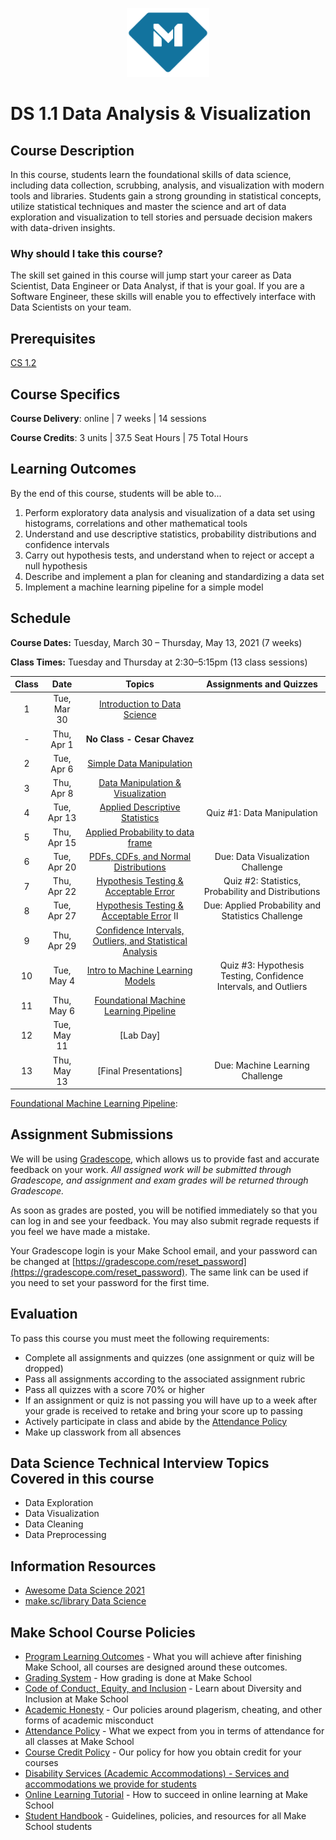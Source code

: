 <p align="center">
  <a href="https://www.makeschool.com">
      <img alt="Make School Logo" src="./Web/logo-icononly.svg" height="110">
  </a>
</p>

# DS 1.1 Data Analysis & Visualization


## Course Description

In this course, students learn the foundational skills of data science, including data collection, scrubbing, analysis, and visualization with modern tools and libraries. Students gain a strong grounding in statistical concepts, utilize statistical techniques and master the science and art of data exploration and visualization to tell stories and persuade decision makers with data-driven insights.


### Why should I take this course?

The skill set gained in this course will jump start your career as Data Scientist, Data Engineer or Data Analyst, if that is your goal. If you are a Software Engineer, these skills will enable you to effectively interface with Data Scientists on your team.


## Prerequisites

[CS 1.2](https://github.com/Make-School-Courses/CS-1.2-How-Data-Structures-Work)


## Course Specifics

**Course Delivery**: online | 7 weeks | 14 sessions

**Course Credits**: 3 units | 37.5 Seat Hours | 75 Total Hours


## Learning Outcomes

By the end of this course, students will be able to...

1. Perform exploratory data analysis and visualization of a data set using histograms, correlations and other mathematical tools
1. Understand and use descriptive statistics, probability distributions and confidence intervals
1. Carry out hypothesis tests, and understand when to reject or accept a null hypothesis
1. Describe and implement a plan for cleaning and standardizing a data set
1. Implement a machine learning pipeline for a simple model


## Schedule

**Course Dates:** Tuesday, March 30 – Thursday, May 13, 2021 (7 weeks)

**Class Times:** Tuesday and Thursday at 2:30–5:15pm (13 class sessions)
<!-- tabs:start -->
<!-- omit in toc -->
| Class |          Date          |                 Topics                  |Assignments and Quizzes|
|:-----:|:----------------------:|:---------------------------------------:|:---------------------------------------:|
|  1 |  Tue, Mar 30                | [Introduction to Data Science]        |                                         |
|  - |  Thu, Apr 1                 | **No Class - Cesar Chavez**           |                                         |
|  2 |  Tue, Apr 6                 | [Simple Data Manipulation]            |                                         |
|  3 |  Thu, Apr 8                 | [Data Manipulation & Visualization]   |                                         |
|  4 |  Tue, Apr 13                | [Applied Descriptive Statistics]      | Quiz #1: Data Manipulation               |
|  5 |  Thu, Apr 15                | [Applied Probability to data frame]   |                                         |
|  6 |  Tue, Apr 20                | [PDFs, CDFs, and Normal Distributions]| Due: Data Visualization Challenge       |
|  7 |  Thu, Apr 22                | [Hypothesis Testing & Acceptable Error] | Quiz #2: Statistics, Probability and Distributions         |
|  8 |  Tue, Apr 27                | [Hypothesis Testing & Acceptable Error] II | Due: Applied Probability and Statistics Challenge       |
|  9 |  Thu, Apr 29                | [Confidence Intervals, Outliers, and Statistical Analysis] |                                         |
| 10 |  Tue, May 4                 | [Intro to Machine Learning Models] | Quiz #3: Hypothesis Testing, Confidence Intervals, and Outliers |
| 11 |  Thu, May 6                 | [Foundational Machine Learning Pipeline](https://github.com/jcatanza/good_wines_bad_wines) |                                                           |
| 12 |  Tue, May 11                | [Lab Day]                              |                                                             |
| 13 |  Thu, May 13                | [Final Presentations]                  | Due: Machine Learning Challenge                             |
<!-- tabs:end -->

[Introduction to Data Science]: https://docs.google.com/presentation/d/1FJ__5bW3mOFzFhxWQWlmbngvpZKzmV1p3OKnAd8rzi0/edit#slide=id.gb79d10d7fe_0_207
[Simple Data Manipulation]: https://colab.research.google.com/drive/1_q_QyrudzFx9vN1zz88bbj2hrUmPWm4S#scrollTo=LDlS1-z-vvvZ
[Data Manipulation & Visualization]: https://colab.research.google.com/drive/1CoWWKCFONGr3qnozY4vzeZA1PFlPQ85-#scrollTo=SGWu6GoYeqpB
[How to Combine DataFrames]: Lessons/HowtoCombineDataFrames.md
[Applied Descriptive Statistics]: https://colab.research.google.com/drive/1bs0PetwVS-mufkV8Z8BjMS8kuRB-62Qx#scrollTo=axOCXi2mfNpj
[Applied Probability to data frame]: https://colab.research.google.com/drive/1M5NWA82Cu5rsh4dui4t984w2I2I3_iOL
[PDFs, CDFs, and Normal Distributions]: https://colab.research.google.com/drive/14nfxdp5cV-LSUqlV-1BQNlVUL9M1H_ff
[Hypothesis Testing & Acceptable Error]: https://colab.research.google.com/drive/1MmqDYm_M6rqBzMYjyuqwRcSVoVTwxozb
[Confidence Intervals & Outliers]: Lessons/ConfidenceIntervals.md
[Statistical Analysis]: Lessons/StatisticalAnalysis.md
[Time Series Data & Applications]: Lessons/TimeSeriesData.md
[Confidence Intervals, Outliers, and Statistical Analysis]: https://colab.research.google.com/drive/1uzeep-pMgz2U5Xo1TC4p_67aX57CJ1hO
[Intro to Machine Learning Models]: https://colab.research.google.com/drive/16qqtORg0v_efN39gThorXoy94tPPj346
[Foundational Machine Learning Pipeline](https://github.com/jcatanza/good_wines_bad_wines):


## Assignment Submissions

We will be using [Gradescope](https://www.gradescope.com/courses/255291), which allows us to provide fast and accurate feedback on your work. *All assigned work will be submitted through Gradescope, and assignment and exam grades will be returned through Gradescope.*

As soon as grades are posted, you will be notified immediately so that you can log in and see your feedback. You may also submit regrade requests if you feel we have made a mistake.

Your Gradescope login is your Make School email, and your password can be changed at [https://gradescope.com/reset_password](https://gradescope.com/reset_password). The same link can be used if you need to set your password for the first time.


## Evaluation

To pass this course you must meet the following requirements:

- Complete all assignments and quizzes (one assignment or quiz will be dropped)
- Pass all assignments according to the associated assignment rubric
- Pass all quizzes with a score 70% or higher
- If an assignment or quiz is not passing you will have up to a week after your grade is received to retake and bring your score up to passing
- Actively participate in class and abide by the [Attendance Policy](https://make.sc/attendance-policy)
- Make up classwork from all absences


## Data Science Technical Interview Topics Covered in this course

- Data Exploration
- Data Visualization
- Data Cleaning
- Data Preprocessing


##  Information Resources

- [Awesome Data Science 2021](https://docs.google.com/document/d/1vGG0Q5t_aVZ6VaSUfDnfnZXlqajFU5Ji-TXAIgpYJT8/edit?usp=sharing)
- [make.sc/library Data Science](https://docs.google.com/document/d/1rHqwZzGi88VJTB1IynMHgTrFzjN2GpIXS8cyOVwnTcQ/preview#heading=h.j1vy4ijmo8w1)


## Make School Course Policies

- [Program Learning Outcomes](https://make.sc/program-learning-outcomes) - What you will achieve after finishing Make School, all courses are designed around these outcomes.
- [Grading System](https://make.sc/grading-system) - How grading is done at Make School
- [Code of Conduct, Equity, and Inclusion](https://make.sc/code-of-conduct) - Learn about Diversity and Inclusion at Make School
- [Academic Honesty](https://make.sc/academic-honesty-policy) - Our policies around plagerism, cheating, and other forms of academic misconduct
- [Attendance Policy](https://make.sc/attendance-policy) - What we expect from you in terms of attendance for all classes at Make School
- [Course Credit Policy](https://make.sc/course-credit-policy) - Our policy for how you obtain credit for your courses
- [Disability Services (Academic Accommodations) - Services and accommodations we provide for students](https://make.sc/disability-services)
- [Online Learning Tutorial](https://make.sc/online-learning-tutorial) - How to succeed in online learning at Make School
- [Student Handbook](https://make.sc/student-handbook) - Guidelines, policies, and resources for all Make School students
